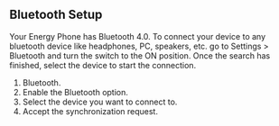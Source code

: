 ## Bluetooth Setup
Your Energy Phone has Bluetooth 4.0. To connect your device to any bluetooth device like headphones, PC, speakers, 
etc.  go to Settings > Bluetooth and turn the switch to the ON position. Once the search
has finished, select the device to start 
the connection.

1. Bluetooth.
2. Enable the Bluetooth option.
3. Select the device you want to connect to.
4. Accept the synchronization request.
